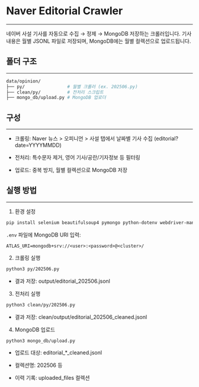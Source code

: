 # Naver Editorial Crawler
---
네이버 사설 기사를 자동으로 수집 → 정제 → MongoDB 저장하는 크롤러입니다.
기사 내용은 월별 JSONL 파일로 저장되며, MongoDB에는 월별 컬렉션으로 업로드됩니다.

## 폴더 구조
---
```bash
data/opinion/
├── py/                # 월별 크롤러 (ex. 202506.py)
├── clean/py/          # 전처리 스크립트
├── mongo_db/upload.py # MongoDB 업로더
```

## 구성
---
- 크롤링: Naver 뉴스 > 오피니언 > 사설 탭에서 날짜별 기사 수집 (editorial?date=YYYYMMDD)

- 전처리: 특수문자 제거, 영어 기사/공란/기자정보 등 필터링

- 업로드: 중복 방지, 월별 컬렉션으로 MongoDB 저장

## 실행 방법
---
1. 환경 설정
```bash
pip install selenium beautifulsoup4 pymongo python-dotenv webdriver-manager
```
`.env` 파일에 MongoDB URI 입력:
```dotenv
ATLAS_URI=mongodb+srv://<user>:<password>@<cluster>/
```

2. 크롤링 실행
```bash
python3 py/202506.py
```
- 결과 저장: output/editorial_202506.jsonl

3. 전처리 실행
```bash
python3 clean/py/202506.py
```

- 결과 저장: clean/output/editorial_202506_cleaned.jsonl

4. MongoDB 업로드
```bash
python3 mongo_db/upload.py
```

- 업로드 대상: editorial_*_cleaned.jsonl

- 컬렉션명: 202506 등

- 이력 기록: uploaded_files 컬렉션
